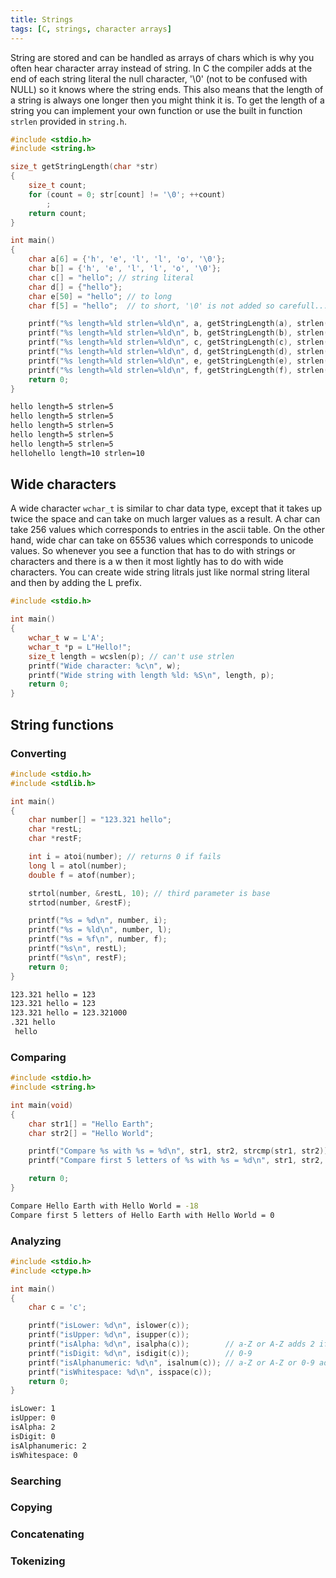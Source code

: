 ```yaml
---
title: Strings
tags: [C, strings, character arrays]
---
```


String are stored and can be handled as arrays of chars which is why you often hear character array instead of string. In C the compiler adds at the end of each string literal the null character, '\0' (not to be confused with NULL) so it knows where the string ends. This also means that the length of a string is always one longer then you might think it is. To get the length of a string you can implement your own function or use the built in function `strlen` provided in `string.h`.

```c
#include <stdio.h>
#include <string.h>

size_t getStringLength(char *str)
{
    size_t count;
    for (count = 0; str[count] != '\0'; ++count)
        ;
    return count;
}

int main()
{
    char a[6] = {'h', 'e', 'l', 'l', 'o', '\0'};
    char b[] = {'h', 'e', 'l', 'l', 'o', '\0'};
    char c[] = "hello"; // string literal
    char d[] = {"hello"};
    char e[50] = "hello"; // to long
    char f[5] = "hello";  // to short, '\0' is not added so carefull...

    printf("%s length=%ld strlen=%ld\n", a, getStringLength(a), strlen(a));
    printf("%s length=%ld strlen=%ld\n", b, getStringLength(b), strlen(b));
    printf("%s length=%ld strlen=%ld\n", c, getStringLength(c), strlen(c));
    printf("%s length=%ld strlen=%ld\n", d, getStringLength(d), strlen(d));
    printf("%s length=%ld strlen=%ld\n", e, getStringLength(e), strlen(e));
    printf("%s length=%ld strlen=%ld\n", f, getStringLength(f), strlen(f));
    return 0;
}
```

```bash title="output"
hello length=5 strlen=5
hello length=5 strlen=5
hello length=5 strlen=5
hello length=5 strlen=5
hello length=5 strlen=5
hellohello length=10 strlen=10
```

## Wide characters

A wide character `wchar_t` is similar to char data type, except that it takes up twice the space and can take on much larger values as a result. A char can take 256 values which corresponds to entries in the ascii table. On the other hand, wide char can take on 65536 values which corresponds to unicode values. So whenever you see a function that has to do with strings or characters and there is a w then it most lightly has to do with wide characters. You can create wide string litrals just like normal string literal and then by adding the L prefix.

```c
#include <stdio.h>

int main()
{
    wchar_t w = L'A';
    wchar_t *p = L"Hello!";
    size_t length = wcslen(p); // can't use strlen
    printf("Wide character: %c\n", w);
    printf("Wide string with length %ld: %S\n", length, p);
    return 0;
}
```

## String functions

### Converting

```c
#include <stdio.h>
#include <stdlib.h>

int main()
{
    char number[] = "123.321 hello";
    char *restL;
    char *restF;

    int i = atoi(number); // returns 0 if fails
    long l = atol(number);
    double f = atof(number);

    strtol(number, &restL, 10); // third parameter is base
    strtod(number, &restF);

    printf("%s = %d\n", number, i);
    printf("%s = %ld\n", number, l);
    printf("%s = %f\n", number, f);
    printf("%s\n", restL);
    printf("%s\n", restF);
    return 0;
}
```

```bash title="output"
123.321 hello = 123
123.321 hello = 123
123.321 hello = 123.321000
.321 hello
 hello
```

### Comparing

```c
#include <stdio.h>
#include <string.h>

int main(void)
{
    char str1[] = "Hello Earth";
    char str2[] = "Hello World";

    printf("Compare %s with %s = %d\n", str1, str2, strcmp(str1, str2));
    printf("Compare first 5 letters of %s with %s = %d\n", str1, str2, strncmp(str1, str2, 5));

    return 0;
}
```

```bash title="output"
Compare Hello Earth with Hello World = -18
Compare first 5 letters of Hello Earth with Hello World = 0
```

### Analyzing

```c
#include <stdio.h>
#include <ctype.h>

int main()
{
    char c = 'c';

    printf("isLower: %d\n", islower(c));
    printf("isUpper: %d\n", isupper(c));
    printf("isAlpha: %d\n", isalpha(c));        // a-Z or A-Z adds 2 if lower, 1 if upper
    printf("isDigit: %d\n", isdigit(c));        // 0-9
    printf("isAlphanumeric: %d\n", isalnum(c)); // a-Z or A-Z or 0-9 adds 2 if lower, 1 if upper
    printf("isWhitespace: %d\n", isspace(c));
    return 0;
}
```

```bash title="output"
isLower: 1
isUpper: 0
isAlpha: 2
isDigit: 0
isAlphanumeric: 2
isWhitespace: 0
```

### Searching

### Copying

### Concatenating

### Tokenizing
